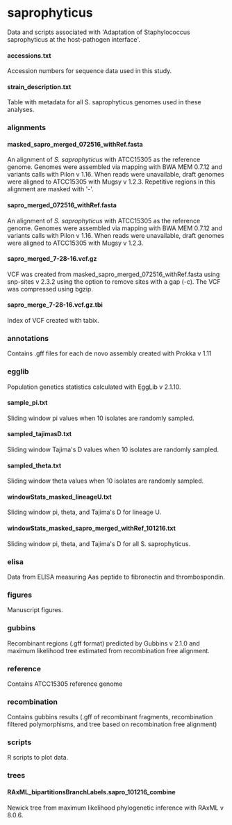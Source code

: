 # saprophyticus
Data and scripts associated with 'Adaptation of Staphylococcus saprophyticus at the host-pathogen interface'.

#### accessions.txt
Accession numbers for sequence data used in this study.

#### strain_description.txt
Table with metadata for all S. saprophyticus genomes used in these analyses.

### alignments
#### masked\_sapro\_merged\_072516\_withRef.fasta
An alignment of _S. saprophyticus_ with ATCC15305 as the reference genome. Genomes were
assembled via mapping with BWA MEM 0.7.12 and variants calls with Pilon v 1.16. When reads were unavailable, draft genomes were aligned to ATCC15305 with Mugsy v 1.2.3. Repetitive regions in this alignment are masked with '-'.

#### sapro\_merged\_072516\_withRef.fasta
An alignment of _S. saprophyticus_ with ATCC15305 as the reference genome. Genomes were
assembled via mapping with BWA MEM 0.7.12 and variants calls with Pilon v 1.16. When reads were unavailable, draft genomes were aligned to ATCC15305 with Mugsy v 1.2.3.

#### sapro\_merged\_7-28-16.vcf.gz
VCF was created from masked\_sapro\_merged\_072516\_withRef.fasta using snp-sites v 2.3.2 using the option to remove sites with a gap (-c). The VCF was compressed using bgzip.

#### sapro\_merge\_7-28-16.vcf.gz.tbi
Index of VCF created with tabix.

### annotations
Contains .gff files for each de novo assembly created with Prokka v 1.11

### egglib
Population genetics statistics calculated with EggLib v 2.1.10. 
#### sample\_pi.txt
Sliding window pi values when 10 isolates are randomly sampled.
#### sampled\_tajimasD.txt
Sliding window Tajima's D values when 10 isolates are randomly sampled.
#### sampled\_theta.txt
Sliding window theta values when 10 isolates are randomly sampled.
#### windowStats\_masked\_lineageU.txt
Sliding window pi, theta, and Tajima's D for lineage U.
#### windowStats\_masked\_sapro\_merged\_withRef\_101216.txt
Sliding window pi, theta, and Tajima's D for all S. saprophyticus.

### elisa
Data from ELISA measuring Aas peptide to fibronectin and thrombospondin.

### figures
Manuscript figures.

### gubbins
Recombinant regions (.gff format) predicted by Gubbins v 2.1.0 and maximum likelihood tree estimated from recombination free alignment.

### reference
Contains ATCC15305 reference genome

### recombination
Contains gubbins results (.gff of recombinant fragments, recombination filtered polymorphisms, and tree based on recombination free alignment)

### scripts
R scripts to plot data.

### trees
#### RAxML\_bipartitionsBranchLabels.sapro\_101216\_combine
Newick tree from maximum likelihood phylogenetic inference with RAxML v 8.0.6.
